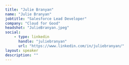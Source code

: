 ```yaml
---
title: "Julie Branyan"
name: "Julie Branyan"
jobtitle: "Salesforce Lead Developer"
company: "Cloud for Good"
headshot: "JulieBranyan.jpeg"
social:
    - type: linkedin
      handle: "juliebranyan"
      url: "https://www.linkedin.com/in/juliebranyan/"
layout: speaker
description: ""
---
```


